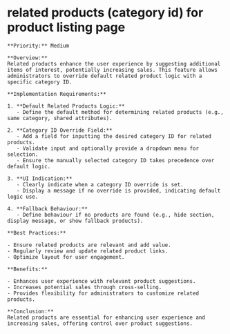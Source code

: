 # related products (category id) for product listing page

    **Priority:** Medium

    **Overview:**
    Related products enhance the user experience by suggesting additional items of interest, potentially increasing sales. This feature allows administrators to override default related product logic with a specific category ID.

    **Implementation Requirements:**

    1. **Default Related Products Logic:**
       - Define the default method for determining related products (e.g., same category, shared attributes).

    2. **Category ID Override Field:**
       - Add a field for inputting the desired category ID for related products.
       - Validate input and optionally provide a dropdown menu for selection.
       - Ensure the manually selected category ID takes precedence over default logic.

    3. **UI Indication:**
       - Clearly indicate when a category ID override is set.
       - Display a message if no override is provided, indicating default logic use.

    4. **Fallback Behaviour:**
       - Define behaviour if no products are found (e.g., hide section, display message, or show fallback products).

    **Best Practices:**

    - Ensure related products are relevant and add value.
    - Regularly review and update related product links.
    - Optimize layout for user engagement.

    **Benefits:**

    - Enhances user experience with relevant product suggestions.
    - Increases potential sales through cross-selling.
    - Provides flexibility for administrators to customize related products.

    **Conclusion:**
    Related products are essential for enhancing user experience and increasing sales, offering control over product suggestions.
